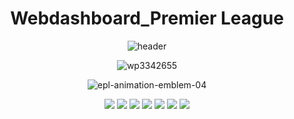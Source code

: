 <div align="center">

# Webdashboard_Premier League

![header](https://capsule-render.vercel.app/api?type=slice&text=Premier%20League&fontSize=60&rotate=20&height=300&fontAlign=70&fontAlignY=30)

![wp3342655](https://user-images.githubusercontent.com/120348491/207763671-f5868674-258a-470e-90e4-39c5386f1fc5.jpg)
 
 ![epl-animation-emblem-04](https://user-images.githubusercontent.com/120348491/207764654-f431d70f-c17d-4744-b379-31c5058860ec.gif)


<img src="https://img.shields.io/badge/Amazon AWS-232F3E?style=flat-square&logo=Amazon%20AWS&logoColor=white"/>

 <img src="https://img.shields.io/badge/MySql-4479A1?style=flat-square&logo=mysql&logoColor=white">
 
 <img src="https://img.shields.io/badge/Github-181717?style=flat-square&logo=github&logoColor=white"> 
 
 <img src="https://img.shields.io/badge/Linux-FCC624?style=flat-square&logo=linux&logoColor=black">
 
<img src="https://img.shields.io/badge/Java-007396?style=flat-square&logo=Java&logoColor=white">

<img src="https://img.shields.io/badge/JavaScript-F7DF1E?style=flat-square&logo=javascript&logoColor=black">

<img src="https://img.shields.io/badge/Android-3DDC84?style=flat-square&logo=Android&logoColor=white"/>

</div>
